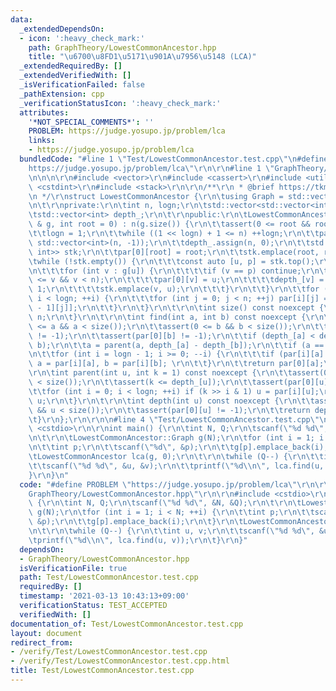 ```yaml
---
data:
  _extendedDependsOn:
  - icon: ':heavy_check_mark:'
    path: GraphTheory/LowestCommonAncestor.hpp
    title: "\u6700\u8FD1\u5171\u901A\u7956\u5148 (LCA)"
  _extendedRequiredBy: []
  _extendedVerifiedWith: []
  _isVerificationFailed: false
  _pathExtension: cpp
  _verificationStatusIcon: ':heavy_check_mark:'
  attributes:
    '*NOT_SPECIAL_COMMENTS*': ''
    PROBLEM: https://judge.yosupo.jp/problem/lca
    links:
    - https://judge.yosupo.jp/problem/lca
  bundledCode: "#line 1 \"Test/LowestCommonAncestor.test.cpp\"\n#define PROBLEM \"\
    https://judge.yosupo.jp/problem/lca\"\r\n\r\n#line 1 \"GraphTheory/LowestCommonAncestor.hpp\"\
    \n\n\n\r\n#include <vector>\r\n#include <cassert>\r\n#include <utility>\r\n#include\
    \ <cstdint>\r\n#include <stack>\r\n\r\n/**\r\n * @brief https://tkmst201.github.io/Library/GraphTheory/LowestCommonAncestor.hpp\r\
    \n */\r\nstruct LowestCommonAncestor {\r\n\tusing Graph = std::vector<std::vector<int>>;\r\
    \n\t\r\nprivate:\r\n\tint n, logn;\r\n\tstd::vector<std::vector<int>> par;\r\n\
    \tstd::vector<int> depth_;\r\n\t\r\npublic:\r\n\tLowestCommonAncestor(const Graph\
    \ & g, int root = 0) : n(g.size()) {\r\n\t\tassert(0 <= root && root < n);\r\n\
    \t\tlogn = 1;\r\n\t\twhile ((1 << logn) + 1 <= n) ++logn;\r\n\t\tpar.assign(logn,\
    \ std::vector<int>(n, -1));\r\n\t\tdepth_.assign(n, 0);\r\n\t\tstd::stack<std::pair<int,\
    \ int>> stk;\r\n\t\tpar[0][root] = root;\r\n\t\tstk.emplace(root, root);\r\n\t\
    \twhile (!stk.empty()) {\r\n\t\t\tconst auto [u, p] = stk.top();\r\n\t\t\tstk.pop();\r\
    \n\t\t\tfor (int v : g[u]) {\r\n\t\t\t\tif (v == p) continue;\r\n\t\t\t\tassert(0\
    \ <= v && v < n);\r\n\t\t\t\tpar[0][v] = u;\r\n\t\t\t\tdepth_[v] = depth_[u] +\
    \ 1;\r\n\t\t\t\tstk.emplace(v, u);\r\n\t\t\t}\r\n\t\t}\r\n\t\tfor (int i = 1;\
    \ i < logn; ++i) {\r\n\t\t\tfor (int j = 0; j < n; ++j) par[i][j] = par[i - 1][par[i\
    \ - 1][j]];\r\n\t\t}\r\n\t}\r\n\t\r\n\tint size() const noexcept {\r\n\t\treturn\
    \ n;\r\n\t}\r\n\t\r\n\tint find(int a, int b) const noexcept {\r\n\t\tassert(0\
    \ <= a && a < size());\r\n\t\tassert(0 <= b && b < size());\r\n\t\tassert(par[0][a]\
    \ != -1);\r\n\t\tassert(par[0][b] != -1);\r\n\t\tif (depth_[a] < depth_[b]) std::swap(a,\
    \ b);\r\n\t\ta = parent(a, depth_[a] - depth_[b]);\r\n\t\tif (a == b) return a;\r\
    \n\t\tfor (int i = logn - 1; i >= 0; --i) {\r\n\t\t\tif (par[i][a] != par[i][b])\
    \ a = par[i][a], b = par[i][b]; \r\n\t\t}\r\n\t\treturn par[0][a];\r\n\t}\r\n\t\
    \r\n\tint parent(int u, int k = 1) const noexcept {\r\n\t\tassert(0 <= u && u\
    \ < size());\r\n\t\tassert(k <= depth_[u]);\r\n\t\tassert(par[0][u] != -1);\r\n\
    \t\tfor (int i = 0; i < logn; ++i) if (k >> i & 1) u = par[i][u];\r\n\t\treturn\
    \ u;\r\n\t}\r\n\t\r\n\tint depth(int u) const noexcept {\r\n\t\tassert(0 <= u\
    \ && u < size());\r\n\t\tassert(par[0][u] != -1);\r\n\t\treturn depth_[u];\r\n\
    \t}\r\n};\r\n\r\n\n#line 4 \"Test/LowestCommonAncestor.test.cpp\"\n\r\n#include\
    \ <cstdio>\r\n\r\nint main() {\r\n\tint N, Q;\r\n\tscanf(\"%d %d\", &N, &Q);\r\
    \n\t\r\n\tLowestCommonAncestor::Graph g(N);\r\n\tfor (int i = 1; i < N; ++i) {\r\
    \n\t\tint p;\r\n\t\tscanf(\"%d\", &p);\r\n\t\tg[p].emplace_back(i);\r\n\t}\r\n\
    \tLowestCommonAncestor lca(g, 0);\r\n\t\r\n\twhile (Q--) {\r\n\t\tint u, v;\r\n\
    \t\tscanf(\"%d %d\", &u, &v);\r\n\t\tprintf(\"%d\\n\", lca.find(u, v));\r\n\t\
    }\r\n}\n"
  code: "#define PROBLEM \"https://judge.yosupo.jp/problem/lca\"\r\n\r\n#include \"\
    GraphTheory/LowestCommonAncestor.hpp\"\r\n\r\n#include <cstdio>\r\n\r\nint main()\
    \ {\r\n\tint N, Q;\r\n\tscanf(\"%d %d\", &N, &Q);\r\n\t\r\n\tLowestCommonAncestor::Graph\
    \ g(N);\r\n\tfor (int i = 1; i < N; ++i) {\r\n\t\tint p;\r\n\t\tscanf(\"%d\",\
    \ &p);\r\n\t\tg[p].emplace_back(i);\r\n\t}\r\n\tLowestCommonAncestor lca(g, 0);\r\
    \n\t\r\n\twhile (Q--) {\r\n\t\tint u, v;\r\n\t\tscanf(\"%d %d\", &u, &v);\r\n\t\
    \tprintf(\"%d\\n\", lca.find(u, v));\r\n\t}\r\n}"
  dependsOn:
  - GraphTheory/LowestCommonAncestor.hpp
  isVerificationFile: true
  path: Test/LowestCommonAncestor.test.cpp
  requiredBy: []
  timestamp: '2021-03-13 10:43:13+09:00'
  verificationStatus: TEST_ACCEPTED
  verifiedWith: []
documentation_of: Test/LowestCommonAncestor.test.cpp
layout: document
redirect_from:
- /verify/Test/LowestCommonAncestor.test.cpp
- /verify/Test/LowestCommonAncestor.test.cpp.html
title: Test/LowestCommonAncestor.test.cpp
---
```

